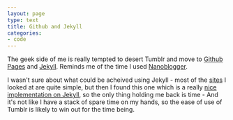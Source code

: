 ```yaml
---
layout: page
type: text
title: Github and Jekyll
categories: 
- code
---
```

The geek side of me is really tempted to desert Tumblr and move to [Github Pages](http://pages.github.com) and [Jekyll](http://wiki.github.com/mojombo/jekyll). Reminds me of the time I used [Nanoblogger](http://nanoblogger.sourceforge.net/).  

I wasn't sure about what could be acheived using Jekyll - most of the [sites](http://wiki.github.com/mojombo/jekyll/sites) I looked at are quite simple, but then I found this one which is a really [nice implementation on Jekyll](http://www.paperplanes.de/), so the only thing holding me back is time - And it's not like I have a stack of spare time on my hands, so the ease of use of Tumblr is likely to win out for the time being.